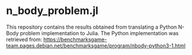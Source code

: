 # n_body_problem.jl
This repository contains the results obtained from translating a Python N-Body problem implementation to Julia. 
The Python implementation was retrieved from: https://benchmarksgame-team.pages.debian.net/benchmarksgame/program/nbody-python3-1.html
